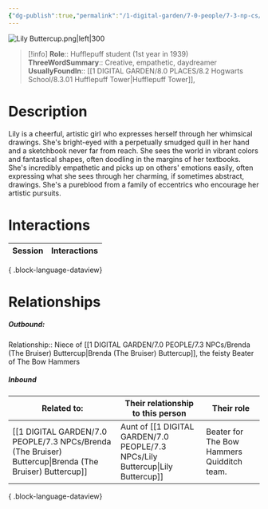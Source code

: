 ```yaml
---
{"dg-publish":true,"permalink":"/1-digital-garden/7-0-people/7-3-np-cs/lily-buttercup/","tags":["#person","hogwarts","student","hufflepuff"]}
---
```


![Lily Buttercup.png|left|300](/img/user/1%20DIGITAL%20GARDEN/7.0%20PEOPLE/7.3%20NPCs/Headshots/Lily%20Buttercup.png)
>[!info]
>**Role**:: Hufflepuff student (1st year in 1939)
>**ThreeWordSummary**:: Creative, empathetic, daydreamer
>**UsuallyFoundIn**:: [[1 DIGITAL GARDEN/8.0 PLACES/8.2 Hogwarts School/8.3.01 Hufflepuff Tower\|Hufflepuff Tower]], 

# Description

Lily is a cheerful, artistic girl who expresses herself through her whimsical drawings. She's bright-eyed with a perpetually smudged quill in her hand and a sketchbook never far from reach. She sees the world in vibrant colors and fantastical shapes, often doodling in the margins of her textbooks. She's incredibly empathetic and picks up on others' emotions easily, often expressing what she sees through her charming, if sometimes abstract, drawings. She's a pureblood from a family of eccentrics who encourage her artistic pursuits.

# Interactions

| Session | Interactions |
| ------- | ------------ |

{ .block-language-dataview}

# Relationships
##### Outbound:
Relationship:: Niece of [[1 DIGITAL GARDEN/7.0 PEOPLE/7.3 NPCs/Brenda (The Bruiser) Buttercup\|Brenda (The Bruiser) Buttercup]], the feisty Beater of The Bow Hammers

##### Inbound
| Related to:                                                                                                | Their relationship to this person | Their role                                 |
| ---------------------------------------------------------------------------------------------------------- | --------------------------------- | ------------------------------------------ |
| [[1 DIGITAL GARDEN/7.0 PEOPLE/7.3 NPCs/Brenda (The Bruiser) Buttercup\|Brenda (The Bruiser) Buttercup]] | Aunt of [[1 DIGITAL GARDEN/7.0 PEOPLE/7.3 NPCs/Lily Buttercup\|Lily Buttercup]]        | Beater for The Bow Hammers Quidditch team. |

{ .block-language-dataview}
